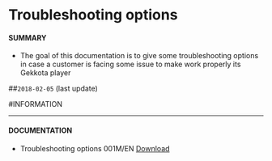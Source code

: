 # Troubleshooting options

#### **SUMMARY**
- The goal of this documentation is to give some troubleshooting options in case a customer is facing some issue to make work properly its Gekkota player

##`2018-02-05` (last update)

#INFORMATION
***********************************************************************
#### **DOCUMENTATION**
- Troubleshooting options 001M/EN [Download](https://github.com/Qeedji/archives/blob/master/downloads/application-notes/troubleshooting/Gekkota-troubleshooting-options-001M_en.pdf)







